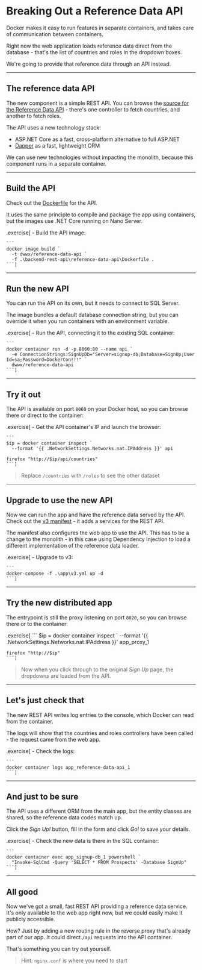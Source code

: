 # Breaking Out a Reference Data API

Docker makes it easy to run features in separate containers, and takes care of communication between containers.

Right now the web application loads reference data direct from the database - that's the list of countries and roles in the dropdown boxes.

We're going to provide that reference data through an API instead.

---

## The reference data API

The new component is a simple REST API. You can browse the [source for the Reference Data API](./signup/src/SignUp.Api.ReferenceData) - there's one controller to fetch countries, and another to fetch roles.

The API uses a new technology stack:

- ASP.NET Core as a fast, cross-platform alternative to full ASP.NET
- [Dapper]() as a fast, lightweight ORM

We can use new technologies without impacting the monolith, because this component runs in a separate container.

---

## Build the API

Check out the [Dockerfile]() for the API. 

It uses the same principle to compile and package the app using containers, but the images use .NET Core running on Nano Server. 

.exercise[
    - Build the API image:

    ```
    docker image build `
      -t dwwx/reference-data-api `
      -f .\backend-rest-api\reference-data-api\Dockerfile .
    ```]

---

## Run the new API

You can run the API on its own, but it needs to connect to SQL Server. 

The image bundles a default database connection string, but you can override it when you run containers with an environment variable.

.exercise[
    - Run the API, connecting it to the existing SQL container:

    ```
    docker container run -d -p 8060:80 --name api `
      -e ConnectionStrings:SignUpDb="Server=signup-db;Database=SignUp;User Id=sa;Password=DockerCon!!!" `
      dwwx/reference-data-api
    ```]
---

## Try it out

The API is available on port `8060` on your Docker host, so you can browse there or direct to the container:

.exercise[
    - Get the API container's IP and launch the browser:

    ```
    $ip = docker container inspect `
      --format '{{ .NetworkSettings.Networks.nat.IPAddress }}' api

    firefox "http://$ip/api/countries"
    ```]

> Replace `/countries` with `/roles` to see the other dataset

---

## Upgrade to use the new API

Now we can run the app and have the reference data served by the API. Check out the [v3 manifest](./app/v3.yml) - it adds a services for the REST API.

The manifest also configures the web app to use the API. This has to be a change to the monolith - in this case using Dependency Injection to load a different implementation of the reference data loader.

.exercise[
    - Upgrade to v3:

    ```
    docker-compose -f .\app\v3.yml up -d
    ```] 
---

## Try the new distributed app

The entrypoint is still the proxy listening on port `8020`, so you can browse there or to the container:

.exercise[
    ```
    $ip = docker container inspect `
      --format '{{ .NetworkSettings.Networks.nat.IPAddress }}' app_proxy_1

    firefox "http://$ip"
    ```]

> Now when you click through to the original _Sign Up_ page, the dropdowns are loaded from the API.

---

## Let's just check that

The new REST API writes log entries to the console, which Docker can read from the container. 

The logs will show that the countries and roles controllers have been called - the request came from the web app.

.exercise[
    - Check the logs:

    ```
    docker container logs app_reference-data-api_1
    ```] 

---

## And just to be sure

The API uses a different ORM from the main app, but the entity classes are shared, so the reference data codes match up.

Click the _Sign Up!_ button, fill in the form and click _Go!_ to save your details.

.exercise[
    - Check the new data is there in the SQL container:

    ```
    docker container exec app_signup-db_1 powershell `
      "Invoke-SqlCmd -Query 'SELECT * FROM Prospects' -Database SignUp"
    ```]

---

## All good

Now we've got a small, fast REST API providing a reference data service. It's only available to the web app right now, but we could easily make it publicly accessible.

How? Just by adding a new routing rule in the reverse proxy that's already part of our app. It could direct `/api` requests into the API container.

That's something you can try out yourself.

> Hint: `nginx.conf` is where you need to start